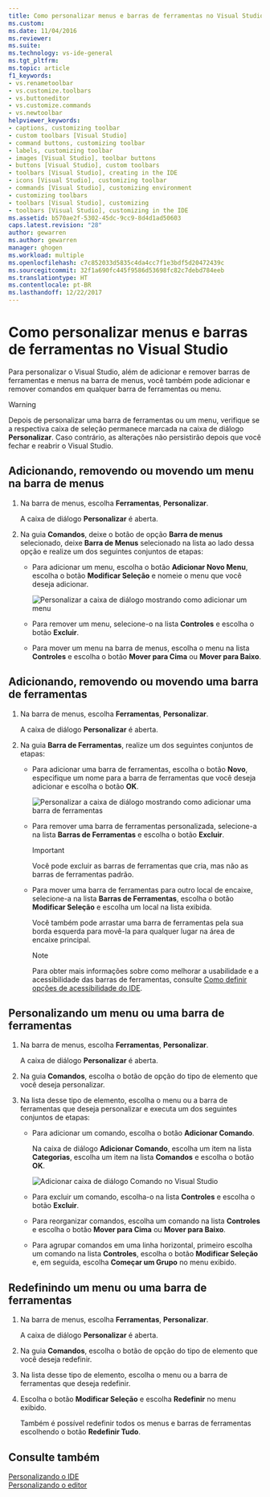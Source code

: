 ```yaml
---
title: Como personalizar menus e barras de ferramentas no Visual Studio | Microsoft Docs
ms.custom: 
ms.date: 11/04/2016
ms.reviewer: 
ms.suite: 
ms.technology: vs-ide-general
ms.tgt_pltfrm: 
ms.topic: article
f1_keywords:
- vs.renametoolbar
- vs.customize.toolbars
- vs.buttoneditor
- vs.customize.commands
- vs.newtoolbar
helpviewer_keywords:
- captions, customizing toolbar
- custom toolbars [Visual Studio]
- command buttons, customizing toolbar
- labels, customizing toolbar
- images [Visual Studio], toolbar buttons
- buttons [Visual Studio], custom toolbars
- toolbars [Visual Studio], creating in the IDE
- icons [Visual Studio], customizing toolbar
- commands [Visual Studio], customizing environment
- customizing toolbars
- toolbars [Visual Studio], customizing
- toolbars [Visual Studio], customizing in the IDE
ms.assetid: b570ae2f-5302-45dc-9cc9-8d4d1ad50603
caps.latest.revision: "28"
author: gewarren
ms.author: gewarren
manager: ghogen
ms.workload: multiple
ms.openlocfilehash: c7c852033d5835c4da4cc7f1e3bdf5d20472439c
ms.sourcegitcommit: 32f1a690fc445f9586d53698fc82c7debd784eeb
ms.translationtype: HT
ms.contentlocale: pt-BR
ms.lasthandoff: 12/22/2017
---
```

# <a name="how-to-customize-menus-and-toolbars-in-visual-studio"></a>Como personalizar menus e barras de ferramentas no Visual Studio
Para personalizar o Visual Studio, além de adicionar e remover barras de ferramentas e menus na barra de menus, você também pode adicionar e remover comandos em qualquer barra de ferramentas ou menu.  
  
> [!WARNING]
>  Depois de personalizar uma barra de ferramentas ou um menu, verifique se a respectiva caixa de seleção permanece marcada na caixa de diálogo **Personalizar**. Caso contrário, as alterações não persistirão depois que você fechar e reabrir o Visual Studio.
  
## <a name="adding-removing-or-moving-a-menu-on-the-menu-bar"></a>Adicionando, removendo ou movendo um menu na barra de menus  
  
1.  Na barra de menus, escolha **Ferramentas**, **Personalizar**.  
  
     A caixa de diálogo **Personalizar** é aberta.  
  
2.  Na guia **Comandos**, deixe o botão de opção **Barra de menus** selecionado, deixe **Barra de Menus** selecionado na lista ao lado dessa opção e realize um dos seguintes conjuntos de etapas:  
  
    -   Para adicionar um menu, escolha o botão **Adicionar Novo Menu**, escolha o botão **Modificar Seleção** e nomeie o menu que você deseja adicionar.  
  
        ![Personalizar a caixa de diálogo mostrando como adicionar um menu](../ide/media/addmenu.png "AddMenu")  
  
    -   Para remover um menu, selecione-o na lista **Controles** e escolha o botão **Excluir**.  
  
    -   Para mover um menu na barra de menus, escolha o menu na lista **Controles** e escolha o botão **Mover para Cima** ou **Mover para Baixo**.  
  
## <a name="adding-removing-or-moving-a-toolbar"></a>Adicionando, removendo ou movendo uma barra de ferramentas  
  
1.  Na barra de menus, escolha **Ferramentas**, **Personalizar**.  
  
     A caixa de diálogo **Personalizar** é aberta.  
  
2.  Na guia **Barra de Ferramentas**, realize um dos seguintes conjuntos de etapas:  
  
    -   Para adicionar uma barra de ferramentas, escolha o botão **Novo**, especifique um nome para a barra de ferramentas que você deseja adicionar e escolha o botão **OK**.  
  
        ![Personalizar a caixa de diálogo mostrando como adicionar uma barra de ferramentas](../ide/media/addtoolbar.png "AddToolbar")  
  
    -   Para remover uma barra de ferramentas personalizada, selecione-a na lista **Barras de Ferramentas** e escolha o botão **Excluir**.  
  
        > [!IMPORTANT]
        >  Você pode excluir as barras de ferramentas que cria, mas não as barras de ferramentas padrão.  
  
    -   Para mover uma barra de ferramentas para outro local de encaixe, selecione-a na lista **Barras de Ferramentas**, escolha o botão **Modificar Seleção** e escolha um local na lista exibida.  
  
        Você também pode arrastar uma barra de ferramentas pela sua borda esquerda para movê-la para qualquer lugar na área de encaixe principal.  
  
        > [!NOTE]
        >  Para obter mais informações sobre como melhorar a usabilidade e a acessibilidade das barras de ferramentas, consulte [Como definir opções de acessibilidade do IDE](../ide/reference/how-to-set-ide-accessibility-options.md).  
  
## <a name="customizing_menu">Personalizando um menu ou uma barra de ferramentas</a>
  
1.  Na barra de menus, escolha **Ferramentas**, **Personalizar**.  
  
    A caixa de diálogo **Personalizar** é aberta.  
  
2.  Na guia **Comandos**, escolha o botão de opção do tipo de elemento que você deseja personalizar.  
  
3.  Na lista desse tipo de elemento, escolha o menu ou a barra de ferramentas que deseja personalizar e executa um dos seguintes conjuntos de etapas:  
  
    -   Para adicionar um comando, escolha o botão **Adicionar Comando**.  
  
        Na caixa de diálogo **Adicionar Comando**, escolha um item na lista **Categorias**, escolha um item na lista **Comandos** e escolha o botão **OK**.  
  
        ![Adicionar caixa de diálogo Comando no Visual Studio](../ide/media/addcommand.png "AddCommand")  
  
    -   Para excluir um comando, escolha-o na lista **Controles** e escolha o botão **Excluir**.  
  
    -   Para reorganizar comandos, escolha um comando na lista **Controles** e escolha o botão **Mover para Cima** ou **Mover para Baixo**.  
  
    -   Para agrupar comandos em uma linha horizontal, primeiro escolha um comando na lista **Controles**, escolha o botão **Modificar Seleção** e, em seguida, escolha **Começar um Grupo** no menu exibido.  
  
## <a name="resetting-a-menu-or-a-toolbar"></a>Redefinindo um menu ou uma barra de ferramentas  
  
1.  Na barra de menus, escolha **Ferramentas**, **Personalizar**.  
  
    A caixa de diálogo **Personalizar** é aberta.  
  
2.  Na guia **Comandos**, escolha o botão de opção do tipo de elemento que você deseja redefinir.  
  
3.  Na lista desse tipo de elemento, escolha o menu ou a barra de ferramentas que deseja redefinir.  
  
4.  Escolha o botão **Modificar Seleção** e escolha **Redefinir** no menu exibido.  
  
    Também é possível redefinir todos os menus e barras de ferramentas escolhendo o botão **Redefinir Tudo**.

## <a name="see-also"></a>Consulte também
[Personalizando o IDE](../ide/personalizing-the-visual-studio-ide.md)  
[Personalizando o editor](../ide/customizing-the-editor.md)